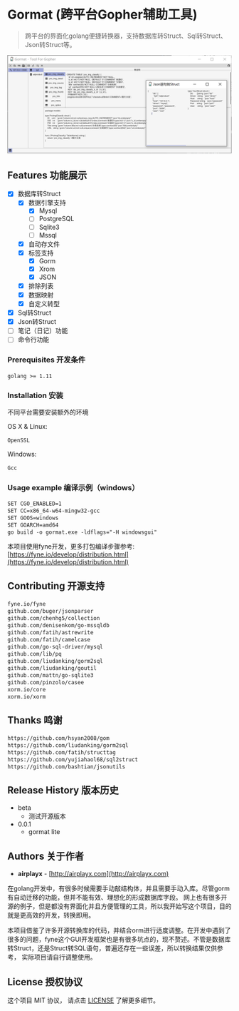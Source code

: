# Gormat (跨平台Gopher辅助工具)

> 跨平台的界面化golang便捷转换器，支持数据库转Struct、Sql转Struct、Json转Struct等。

![image](assets/show_win.png)

## Features 功能展示

-[x] 数据库转Struct
    -[x] 数据引擎支持
        -[x] Mysql
        -[ ] PostgreSQL
        -[ ] Sqlite3
        -[ ] Mssql
    -[x] 自动存文件
    -[x] 标签支持
        -[x] Gorm
        -[x] Xrom
        -[x] JSON
    -[x] 排除列表
    -[x] 数据映射
    -[x] 自定义转型
-[x] Sql转Struct
-[x] Json转Struct
-[ ] 笔记（日记）功能
-[ ] 命令行功能

### Prerequisites 开发条件

```
golang >= 1.11
```

### Installation 安装

不同平台需要安装额外的环境

OS X & Linux:
```sh
OpenSSL
```

Windows:

```sh
Gcc
```

### Usage example 编译示例（windows）

``` golang
SET CGO_ENABLED=1
SET CC=x86_64-w64-mingw32-gcc
SET GOOS=windows
SET GOARCH=amd64
go build -o gormat.exe -ldflags="-H windowsgui"
```

本项目使用fyne开发，更多打包编译步骤参考: [https://fyne.io/develop/distribution.html](https://fyne.io/develop/distribution.html)

## Contributing 开源支持

    fyne.io/fyne
	github.com/buger/jsonparser 
	github.com/chenhg5/collection 
	github.com/denisenkom/go-mssqldb 
	github.com/fatih/astrewrite 
	github.com/fatih/camelcase 
	github.com/go-sql-driver/mysql 
	github.com/lib/pq 
	github.com/liudanking/gorm2sql
	github.com/liudanking/goutil
	github.com/mattn/go-sqlite3
	github.com/pinzolo/casee
	xorm.io/core
	xorm.io/xorm
	
## Thanks 鸣谢

    https://github.com/hsyan2008/gom
    https://github.com/liudanking/gorm2sql
    https://github.com/fatih/structtag
    https://github.com/yujiahaol68/sql2struct
    https://github.com/bashtian/jsonutils

## Release History 版本历史

* beta
    * 测试开源版本
* 0.0.1
    * gormat lite

## Authors 关于作者

* **airplayx** - [http://airplayx.com](http://airplayx.com)

在golang开发中，有很多时候需要手动敲结构体，并且需要手动入库。尽管gorm有自动迁移的功能，但并不能有效、理想化的形成数据库字段。
网上也有很多开源的例子，但是都没有界面化并且方便管理的工具，所以我开始写这个项目，目的就是更高效的开发，转换即用。

本项目借鉴了许多开源转换库的代码，并结合orm进行适度调整。在开发中遇到了很多的问题，fyne这个GUI开发框架也是有很多坑点的，现不赘述。不管是数据库转Struct，还是Struct转SQL语句，普遍还存在一些误差，所以转换结果仅供参考，
实际项目请自行调整使用。

## License 授权协议

这个项目 MIT 协议， 请点击 [LICENSE](LICENSE) 了解更多细节。